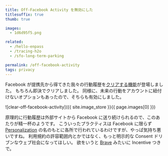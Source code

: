 ```yaml
---
title: Off-Facebook Activity を無効にした
titlesuffix: true
thumb: true

images:
  - 1d6d95f5.png

related:
  - /hello-enpass
  - /tracing-h2o
  - /sfo-long-term-parking

permalink: /off-facebook-activity
tags: privacy
---
```


Facebook が提携先から得てきた我々の行動履歴を[クリアする機能](https://www.facebook.com/off_facebook_activity/)が登場しました。
もちろん即決でクリアしました。
同様に、未来の行動をアカウントに紐付けないオプションもあったので、そちらも有効にしました。

![clear-off-facebook-activity]({{ site.image_store }}{{ page.images[0] }})

原理的に行動履歴は外部サイトから Facebook に送り続けられるので、このあたりが精一杯のようです。
こういったプラクティスは Facebook に限らず [Personalization](https://ja.wikipedia.org/wiki/%E3%83%91%E3%83%BC%E3%82%BD%E3%83%8A%E3%83%A9%E3%82%A4%E3%82%BC%E3%83%BC%E3%82%B7%E3%83%A7%E3%83%B3) の名のもとに各所で行われているわけですが、やっぱ気持ち悪いですね。
利用規約の許容範囲内とかではなく、もっと明示的な Consent ドリブンなウェブ社会になってほしい。
欲をいうと [Brave](https://ja.wikipedia.org/wiki/Brave_(%E3%82%A6%E3%82%A7%E3%83%96%E3%83%96%E3%83%A9%E3%82%A6%E3%82%B6)) みたいに Incentive つきで。
